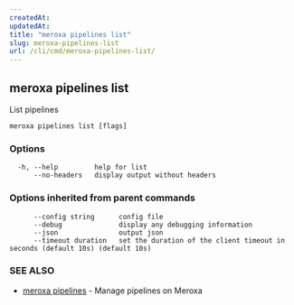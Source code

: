 ```yaml
---
createdAt: 
updatedAt: 
title: "meroxa pipelines list"
slug: meroxa-pipelines-list
url: /cli/cmd/meroxa-pipelines-list/
---
```

## meroxa pipelines list

List pipelines

```
meroxa pipelines list [flags]
```

### Options

```
  -h, --help         help for list
      --no-headers   display output without headers
```

### Options inherited from parent commands

```
      --config string      config file
      --debug              display any debugging information
      --json               output json
      --timeout duration   set the duration of the client timeout in seconds (default 10s) (default 10s)
```

### SEE ALSO

* [meroxa pipelines](/cli/cmd/meroxa-pipelines/)	 - Manage pipelines on Meroxa

